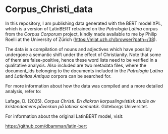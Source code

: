 # Corpus_Christi_data

In this repository, I am publishing data generated with the BERT model XPL, which is a version of LatinBERT retrained on the *Patrologia Latina* corpus from the *Corpus Corporum* project,
kindly made available to me by Philip Roelli at the University of Zürich (https://mlat.uzh.ch/browser?path=/38).

The data is a compilation of nouns and adjectives which have possibly undergone a semantic shift under the effect of Christianity. Note that some of them are false-positive, hence these word lists need to be verified in a qualitative analysis.
Also included are two metadata files, where the document_ids belonging to the documents included in the *Patrologia Latina* and *Latinitas Antiqua* corpora can be searched for.

For more information about how the data was compiled and a more detailed analysis, refer to:

Lafage, D. (2025). *Corpus Christi. En diakron korpuslingvistisk studie av kristendomens påverkan på latinsk semantik.* Göteborgs Universitet.

For information about the original LatinBERT model, visit:

https://github.com/dbamman/latin-bert
